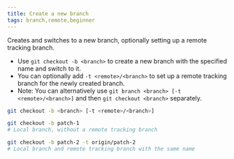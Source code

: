```yaml
---
title: Create a new branch
tags: branch,remote,beginner
---
```


Creates and switches to a new branch, optionally setting up a remote tracking branch.

- Use `git checkout -b <branch>` to create a new branch with the specified name and switch to it.
- You can optionally add `-t <remote>/<branch>` to set up a remote tracking branch for the newly created branch.
- Note: You can alternatively use `git branch <branch> [-t <remote>/<branch>]` and then `git checkout <branch>` separately.

```sh
git checkout -b <branch> [-t <remote>/<branch>]
```

```sh
git checkout -b patch-1
# Local branch, without a remote tracking branch

git checkout -b patch-2 -t origin/patch-2
# Local branch and remote tracking branch with the same name
```
